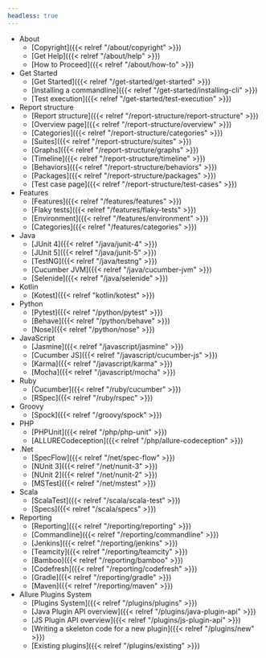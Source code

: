 ```yaml
---
headless: true
---
```


- About
  - [Copyright]({{< relref "/about/copyright" >}})
  - [Get Help]({{< relref "/about/help" >}})
  - [How to Proceed]({{< relref "/about/how-to" >}})
- Get Started
  - [Get Started]({{< relref "/get-started/get-started" >}})
  - [Installing a commandline]({{< relref "/get-started/installing-cli" >}})
  - [Test execution]({{< relref "/get-started/test-execution" >}})
- Report structure
  - [Report structure]({{< relref "/report-structure/report-structure" >}})
  - [Overview page]({{< relref "/report-structure/overview" >}})
  - [Categories]({{< relref "/report-structure/categories" >}})
  - [Suites]({{< relref "/report-structure/suites" >}})
  - [Graphs]({{< relref "/report-structure/graphs" >}})
  - [Timeline]({{< relref "/report-structure/timeline" >}})
  - [Behaviors]({{< relref "/report-structure/behaviors" >}})
  - [Packages]({{< relref "/report-structure/packages" >}})
  - [Test case page]({{< relref "/report-structure/test-cases" >}})
- Features
  - [Features]({{< relref "/features/features" >}})
  - [Flaky tests]({{< relref "/features/flaky-tests" >}})
  - [Environment]({{< relref "/features/environment" >}})
  - [Categories]({{< relref "/features/categories" >}})
- Java
  - [JUnit 4]({{< relref "/java/junit-4" >}})
  - [JUnit 5]({{< relref "/java/junit-5" >}})
  - [TestNG]({{< relref "/java/testng" >}})
  - [Cucumber JVM]({{< relref "/java/cucumber-jvm" >}})
  - [Selenide]({{< relref "/java/selenide" >}})
- Kotlin
  - [Kotest]({{< relref "kotlin/kotest" >}})
- Python
  - [Pytest]({{< relref "/python/pytest" >}})
  - [Behave]({{< relref "/python/behave" >}})
  - [Nose]({{< relref "/python/nose" >}})
- JavaScript
  - [Jasmine]({{< relref "/javascript/jasmine" >}})
  - [Cucumber JS]({{< relref "/javascript/cucumber-js" >}})
  - [Karma]({{< relref "/javascript/karma" >}})
  - [Mocha]({{< relref "/javascript/mocha" >}})
- Ruby
  - [Cucumber]({{< relref "/ruby/cucumber" >}})
  - [RSpec]({{< relref "/ruby/rspec" >}})
- Groovy
  - [Spock]({{< relref "/groovy/spock" >}})
- PHP
  - [PHPUnit]({{< relref "/php/php-unit" >}})
  - [ALLURECodeception]({{< relref "/php/allure-codeception" >}})
- .Net
  - [SpecFlow]({{< relref "/net/spec-flow" >}})
  - [NUnit 3]({{< relref "/net/nunit-3" >}})
  - [NUnit 2]({{< relref "/net/nunit-2" >}})
  - [MSTest]({{< relref "/net/mstest" >}})
- Scala
  - [ScalaTest]({{< relref "/scala/scala-test" >}})
  - [Specs]({{< relref "/scala/specs" >}})
- Reporting
  - [Reporting]({{< relref "/reporting/reporting" >}})
  - [Commandline]({{< relref "/reporting/commandline" >}})
  - [Jenkins]({{< relref "/reporting/jenkins" >}})
  - [Teamcity]({{< relref "/reporting/teamcity" >}})
  - [Bamboo]({{< relref "/reporting/bamboo" >}})
  - [Codefresh]({{< relref "/reporting/codefresh" >}})
  - [Gradle]({{< relref "/reporting/gradle" >}})
  - [Maven]({{< relref "/reporting/maven" >}})
- Allure Plugins System
  - [Plugins System]({{< relref "/plugins/plugins" >}})
  - [Java Plugin API overview]({{< relref "/plugins/java-plugin-api" >}})
  - [JS Plugin API overview]({{< relref "/plugins/js-plugin-api" >}})
  - [Writing a skeleton code for a new plugin]({{< relref "/plugins/new" >}})
  - [Existing plugins]({{< relref "/plugins/existing" >}})
<br />
